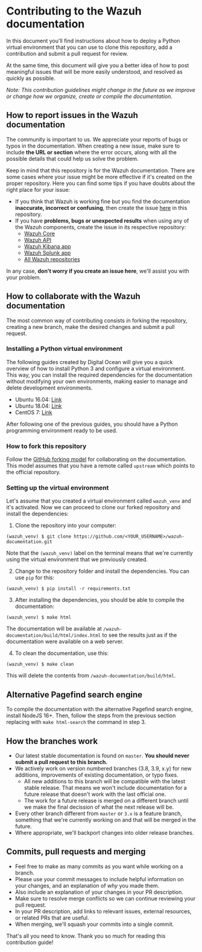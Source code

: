 # Contributing to the Wazuh documentation

In this document you'll find instructions about how to deploy a Python virtual environment that you can use to clone this repository, add a contribution and submit a pull request for review.

At the same time, this document will give you a better idea of how to post meaningful issues that will be more easily understood, and resolved as quickly as possible.

*Note: This contribution guidelines might change in the future as we improve or change how we organize, create or compile the documentation.*

## How to report issues in the Wazuh documentation

The community is important to us. We appreciate your reports of bugs or typos in the documentation. When creating a new issue, make sure to include **the URL or section** where the error occurs, along with all the possible details that could help us solve the problem.

Keep in mind that this repository is for the Wazuh documentation. There are some cases where your issue might be more effective if it's created on the proper repository. Here you can find some tips if you have doubts about the right place for your issue:

- If you think that Wazuh is working fine but you find the documentation **inaccurate, incorrect or confusing**, then create the issue [here](https://github.com/wazuh/wazuh-documentation/issues) in this repository.
- If you have **problems, bugs or unexpected results** when using any of the Wazuh components, create the issue in its respective repository:
  - [Wazuh Core](https://github.com/wazuh/wazuh/issues)
  - [Wazuh API](https://github.com/wazuh/wazuh-api/issues)
  - [Wazuh Kibana app](https://github.com/wazuh/wazuh-kibana-app/issues)
  - [Wazuh Splunk app](https://github.com/wazuh/wazuh-splunk/issues)
  - [All Wazuh repositories](https://github.com/wazuh)

In any case, **don't worry if you create an issue here**, we'll assist you with your problem.

## How to collaborate with the Wazuh documentation

The most common way of contributing consists in forking the repository, creating a new branch, make the desired changes and submit a pull request.

### Installing a Python virtual environment

The following guides created by Digital Ocean will give you a quick overview of how to install Python 3 and configure a virtual environment. This way, you can install the required dependencies for the documentation without modifying your own environments, making easier to manage and delete development environments.

- Ubuntu 16.04: [Link](https://www.digitalocean.com/community/tutorials/how-to-install-python-3-and-set-up-a-local-programming-environment-on-ubuntu-16-04)
- Ubuntu 18.04: [Link](https://www.digitalocean.com/community/tutorials/how-to-install-python-3-and-set-up-a-programming-environment-on-an-ubuntu-18-04-server)
- CentOS 7: [Link](https://www.digitalocean.com/community/tutorials/how-to-install-python-3-and-set-up-a-local-programming-environment-on-centos-7)

After following one of the previous guides, you should have a Python programming environment ready to be used.

### How to fork this repository

Follow the [GitHub forking model](https://help.github.com/articles/fork-a-repo/) for collaborating on the documentation. This model assumes that you have a remote called `upstream` which points to the official repository.

### Setting up the virtual environment

Let's assume that you created a virtual environment called `wazuh_venv` and it's activated. Now we can proceed to clone our forked repository and install the dependencies:

1. Clone the repository into your computer:
```shell
(wazuh_venv) $ git clone https://github.com/<YOUR_USERNAME>/wazuh-documentation.git
```
Note that the `(wazuh_venv)` label on the terminal means that we're currently using the virtual environment that we previously created.

2. Change to the repository folder and install the dependencies. You can use `pip` for this:
```shell
(wazuh_venv) $ pip install -r requirements.txt
```

3. After installing the dependencies, you should be able to compile the documentation:
```shell
(wazuh_venv) $ make html
```
The documentation will be available at `/wazuh-documentation/build/html/index.html` to see the results just as if the documentation were available on a web server.

4. To clean the documentation, use this:
```shell
(wazuh_venv) $ make clean
```
This will delete the contents from `/wazuh-documentation/build/html`.

## Alternative Pagefind search engine

To compile the documentation with the alternative Pagefind search engine, install NodeJS 16+. Then, follow the steps from the previous section replacing with `make html-search` the command in step 3.

## How the branches work

- Our latest stable documentation is found on `master`. **You should never submit a pull request to this branch.**
- We actively work on version numbered branches (3.8, 3.9, x.y) for new additions, improvements of existing documentation, or typo fixes.
  - All new additions to this branch will be compatible with the latest stable release. That means we won't include documentation for a future release that doesn't work with the last official one.
  - The work for a future release is merged on a different branch until we make the final decission of what the next release will be.
- Every other branch different from `master` or `3.x` is a feature branch, something that we're currently working on and that will be merged in the future.
- Where appropriate, we'll backport changes into older release branches.

## Commits, pull requests and merging

- Feel free to make as many commits as you want while working on a branch.
- Please use your commit messages to include helpful information on your changes, and an explanation of *why* you made them.
- Also include an explanation of your changes in your PR description.
- Make sure to resolve merge conflicts so we can continue reviewing your pull request.
- In your PR description, add links to relevant issues, external resources, or related PRs that are useful.
- When merging, we'll squash your commits into a single commit.

That's all you need to know. Thank you so much for reading this contribution guide!
